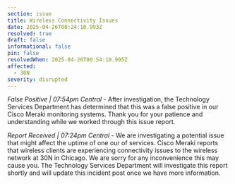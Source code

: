 ```yaml
---
section: issue
title: Wireless Connectivity Issues
date: 2025-04-26T00:24:10.993Z
resolved: true
draft: false
informational: false
pin: false
resolvedWhen: 2025-04-26T00:54:10.995Z
affected:
  - 30N
severity: disrupted
---
```

*False Positive | 07:54pm Central* - After investigation, the Technology Services Department has determined that this was a false positive in our Cisco Meraki monitoring systems. Thank you for your patience and understanding while we worked through this issue report.

*Report Received | 07:24pm Central* - We are investigating a potential issue that might affect the uptime of one our of services. Cisco Meraki reports that wireless clients are experiencing connectivity issues to the wireless network at 30N in Chicago. We are sorry for any inconvenience this may cause you. The Technology Services Department will investigate this report shortly and will update this incident post once we have more information.